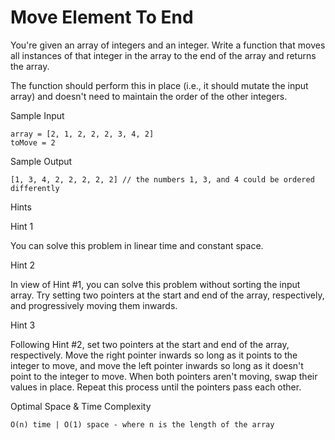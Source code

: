 # Move Element To End

You're given an array of integers and an integer. Write a function that moves all instances of that integer in the array to the end of the array and returns the array.

The function should perform this in place (i.e., it should mutate the input array) and doesn't need to maintain the order of the other integers.

Sample Input
```
array = [2, 1, 2, 2, 2, 3, 4, 2]
toMove = 2
```

Sample Output
```
[1, 3, 4, 2, 2, 2, 2, 2] // the numbers 1, 3, and 4 could be ordered differently
```

Hints

Hint 1

You can solve this problem in linear time and constant space.

Hint 2

In view of Hint #1, you can solve this problem without sorting the input array. Try setting two pointers at the start and end of the array, respectively, and progressively moving them inwards.

Hint 3

Following Hint #2, set two pointers at the start and end of the array, respectively. Move the right pointer inwards so long as it points to the integer to move, and move the left pointer inwards so long as it doesn't point to the integer to move. When both pointers aren't moving, swap their values in place. Repeat this process until the pointers pass each other.

Optimal Space & Time Complexity
```
O(n) time | O(1) space - where n is the length of the array
```
